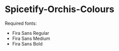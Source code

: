 # Spicetify-Orchis-Colours

Required fonts:
 - Fira Sans Regular
 - Fira Sans Medium
 - Fira Sans Bold

